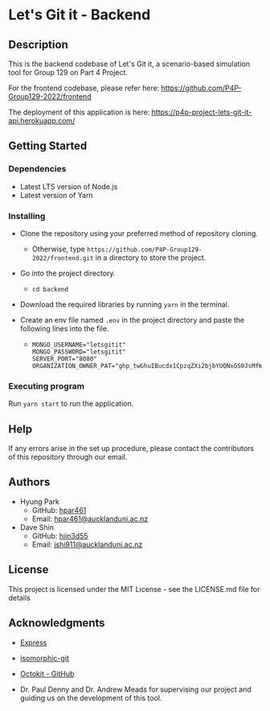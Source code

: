 # Let's Git it - Backend



## Description

This is the backend codebase of Let's Git it, a scenario-based simulation tool for Group 129 on Part 4 Project.

For the frontend codebase, please refer here: https://github.com/P4P-Group129-2022/frontend

The deployment of this application is here: https://p4p-project-lets-git-it-api.herokuapp.com/



## Getting Started

### Dependencies

* Latest LTS version of Node.js
* Latest version of Yarn

### Installing

* Clone the repository using your preferred method of repository cloning. 

  * Otherwise, type `https://github.com/P4P-Group129-2022/frontend.git` in a directory to store the project.

* Go into the project directory.

  * `cd backend`

* Download the required libraries by running `yarn` in the terminal.

* Create an env file named `.env` in the project directory and paste the following lines into the file.

  * ```
    MONGO_USERNAME="letsgitit"
    MONGO_PASSWORD="letsgitit"
    SERVER_PORT="8080"
    ORGANIZATION_OWNER_PAT="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"
    ```

    

### Executing program

Run `yarn start` to run the application.



## Help

If any errors arise in the set up procedure, please contact the contributors of this repository through our email.



## Authors

- Hyung Park
  - GitHub: [hpar461](https://github.com/hpar461)
  - Email: hpar461@aucklanduni.ac.nz
- Dave Shin
  - GitHub: [hiin3d55](https://github.com/hiin3d55)
  - Email: jshi911@aucklanduni.ac.nz



## License

This project is licensed under the MIT License - see the LICENSE.md file for details



## Acknowledgments

- [Express](https://expressjs.com/)
- [isomorphic-git](https://isomorphic-git.org/)
- [Octokit - GitHub](https://github.com/octokit)

- Dr. Paul Denny and Dr. Andrew Meads for supervising our project and guiding us on the development of this tool.